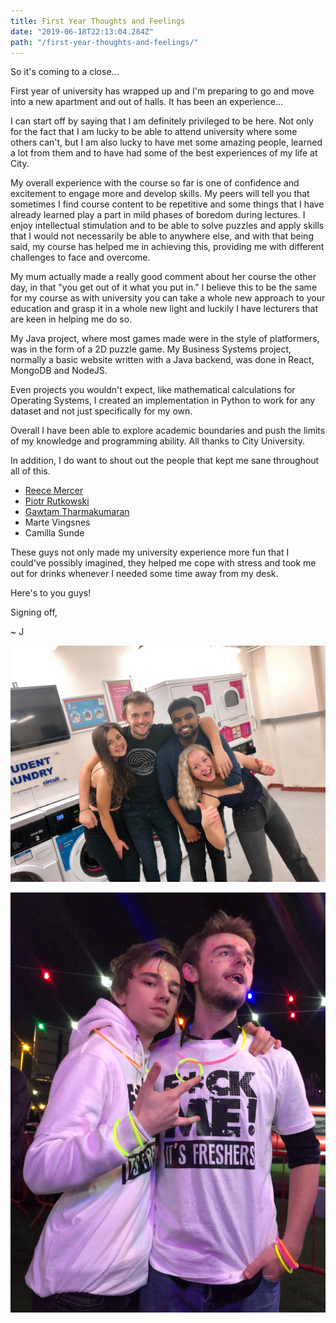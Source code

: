 ```yaml
---
title: First Year Thoughts and Feelings
date: "2019-06-18T22:13:04.284Z"
path: "/first-year-thoughts-and-feelings/"
---
```


So it's coming to a close...

First year of university has wrapped up and I'm preparing to go and move into a new apartment and out of halls. It has been an experience...

I can start off by saying that I am definitely privileged to be here. Not only for the fact that I am lucky to be able to attend university where some others can't, but I am also lucky to have met some amazing people, learned a lot from them and to have had some of the best experiences of my life at City.

My overall experience with the course so far is one of confidence and excitement to engage more and develop skills. My peers will tell you that sometimes I find course content to be repetitive and some things that I have already learned play a part in mild phases of boredom during lectures. I enjoy intellectual stimulation and to be able to solve puzzles and apply skills that I would not necessarily be able to anywhere else, and with that being said, my course has helped me in achieving this, providing me with different challenges to face and overcome.

My mum actually made a really good comment about her course the other day, in that "you get out of it what you put in." I believe this to be the same for my course as with university you can take a whole new approach to your education and grasp it in a whole new light and luckily I have lecturers that are keen in helping me do so.

My Java project, where most games made were in the style of platformers, was in the form of a 2D puzzle game.
My Business Systems project, normally a basic website written with a Java backend, was done in React, MongoDB and NodeJS.

Even projects you wouldn't expect, like mathematical calculations for Operating Systems, I created an implementation in Python to work for any dataset and not just specifically for my own.

Overall I have been able to explore academic boundaries and push the limits of my knowledge and programming ability. All thanks to City University.

In addition, I do want to shout out the people that kept me sane throughout all of this.

- [Reece Mercer](https://reecemercer.dev/)
- [Piotr Rutkowski](https://github.com/PiotrRut)
- [Gawtam Tharmakumaran](https://www.instagram.com/gawtamt/)
- Marte Vingsnes
- Camilla Sunde

These guys not only made my university experience more fun that I could've possibly imagined, they helped me cope with stress and took me out for drinks whenever I needed some time away from my desk.

Here's to you guys!

Signing off,

~ J

![](group.jpg)


![](piotr.jpg)

